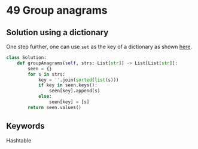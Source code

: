 # 49 Group anagrams

## Solution using a dictionary

One step further, one can use `set` as the key of a dictionary as shown [here](https://leetcode.com/problems/group-anagrams/solution/).

```python
class Solution:
    def groupAnagrams(self, strs: List[str]) -> List[List[str]]:
        seen = {}
        for s in strs:
            key = ''.join(sorted(list(s)))
            if key in seen.keys():
                seen[key].append(s)
            else:
                seen[key] = [s]
        return seen.values()
```

## Keywords
Hashtable
